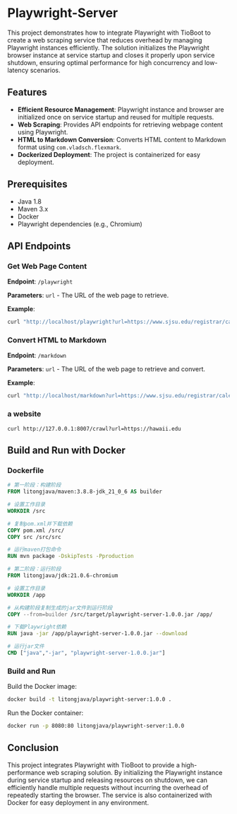 # Playwright-Server

This project demonstrates how to integrate Playwright with TioBoot to create a web scraping service that reduces overhead by managing Playwright instances efficiently. The solution initializes the Playwright browser instance at service startup and closes it properly upon service shutdown, ensuring optimal performance for high concurrency and low-latency scenarios.

## Features

- **Efficient Resource Management**: Playwright instance and browser are initialized once on service startup and reused for multiple requests.
- **Web Scraping**: Provides API endpoints for retrieving webpage content using Playwright.
- **HTML to Markdown Conversion**: Converts HTML content to Markdown format using `com.vladsch.flexmark`.
- **Dockerized Deployment**: The project is containerized for easy deployment.

## Prerequisites

- Java 1.8
- Maven 3.x
- Docker
- Playwright dependencies (e.g., Chromium)

## API Endpoints

### Get Web Page Content

**Endpoint**: `/playwright`

**Parameters**: `url` - The URL of the web page to retrieve.

**Example**:
```bash
curl "http://localhost/playwright?url=https://www.sjsu.edu/registrar/calendar/fall-2024.php"
```

### Convert HTML to Markdown

**Endpoint**: `/markdown`

**Parameters**: `url` - The URL of the web page to retrieve and convert.

**Example**:
```bash
curl "http://localhost/markdown?url=https://www.sjsu.edu/registrar/calendar/fall-2024.php"
```
### a website
```curl
curl http://127.0.0.1:8007/crawl?url=https://hawaii.edu
```
## Build and Run with Docker

### Dockerfile

```Dockerfile
# 第一阶段：构建阶段
FROM litongjava/maven:3.8.8-jdk_21_0_6 AS builder

# 设置工作目录
WORKDIR /src

# 复制pom.xml并下载依赖
COPY pom.xml /src/
COPY src /src/src

# 运行maven打包命令
RUN mvn package -DskipTests -Pproduction

# 第二阶段：运行阶段
FROM litongjava/jdk:21.0.6-chromium

# 设置工作目录
WORKDIR /app

# 从构建阶段复制生成的jar文件到运行阶段
COPY --from=builder /src/target/playwright-server-1.0.0.jar /app/

# 下载Playwright依赖
RUN java -jar /app/playwright-server-1.0.0.jar --download

# 运行jar文件
CMD ["java","-jar", "playwright-server-1.0.0.jar"]
```

### Build and Run

Build the Docker image:

```bash
docker build -t litongjava/playwright-server:1.0.0 .
```

Run the Docker container:

```bash
docker run -p 8080:80 litongjava/playwright-server:1.0.0
```

## Conclusion

This project integrates Playwright with TioBoot to provide a high-performance web scraping solution. By initializing the Playwright instance during service startup and releasing resources on shutdown, we can efficiently handle multiple requests without incurring the overhead of repeatedly starting the browser. The service is also containerized with Docker for easy deployment in any environment.